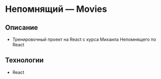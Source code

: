 # Непомнящий — Movies

## Описание
- Тренировочный проект на React с курса Михаила Непомнящего по React

## Технологии
- React